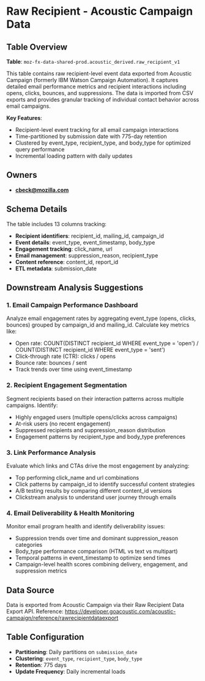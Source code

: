 # Raw Recipient - Acoustic Campaign Data

## Table Overview

**Table**: `moz-fx-data-shared-prod.acoustic_derived.raw_recipient_v1`

This table contains raw recipient-level event data exported from Acoustic Campaign (formerly IBM Watson Campaign Automation). It captures detailed email performance metrics and recipient interactions including opens, clicks, bounces, and suppressions. The data is imported from CSV exports and provides granular tracking of individual contact behavior across email campaigns.

**Key Features**:
- Recipient-level event tracking for all email campaign interactions
- Time-partitioned by submission date with 775-day retention
- Clustered by event_type, recipient_type, and body_type for optimized query performance
- Incremental loading pattern with daily updates

## Owners

- **cbeck@mozilla.com**

## Schema Details

The table includes 13 columns tracking:
- **Recipient identifiers**: recipient_id, mailing_id, campaign_id
- **Event details**: event_type, event_timestamp, body_type
- **Engagement tracking**: click_name, url
- **Email management**: suppression_reason, recipient_type
- **Content reference**: content_id, report_id
- **ETL metadata**: submission_date

## Downstream Analysis Suggestions

### 1. Email Campaign Performance Dashboard
Analyze email engagement rates by aggregating event_type (opens, clicks, bounces) grouped by campaign_id and mailing_id. Calculate key metrics like:
- Open rate: COUNT(DISTINCT recipient_id WHERE event_type = 'open') / COUNT(DISTINCT recipient_id WHERE event_type = 'sent')
- Click-through rate (CTR): clicks / opens
- Bounce rate: bounces / sent
- Track trends over time using event_timestamp

### 2. Recipient Engagement Segmentation
Segment recipients based on their interaction patterns across multiple campaigns. Identify:
- Highly engaged users (multiple opens/clicks across campaigns)
- At-risk users (no recent engagement)
- Suppressed recipients and suppression_reason distribution
- Engagement patterns by recipient_type and body_type preferences

### 3. Link Performance Analysis
Evaluate which links and CTAs drive the most engagement by analyzing:
- Top performing click_name and url combinations
- Click patterns by campaign_id to identify successful content strategies
- A/B testing results by comparing different content_id versions
- Clickstream analysis to understand user journey through emails

### 4. Email Deliverability & Health Monitoring
Monitor email program health and identify deliverability issues:
- Suppression trends over time and dominant suppression_reason categories
- Body_type performance comparison (HTML vs text vs multipart)
- Temporal patterns in event_timestamp to optimize send times
- Campaign-level health scores combining delivery, engagement, and suppression metrics

## Data Source

Data is exported from Acoustic Campaign via their Raw Recipient Data Export API.
Reference: https://developer.goacoustic.com/acoustic-campaign/reference/rawrecipientdataexport

## Table Configuration

- **Partitioning**: Daily partitions on `submission_date`
- **Clustering**: `event_type`, `recipient_type`, `body_type`
- **Retention**: 775 days
- **Update Frequency**: Daily incremental loads
